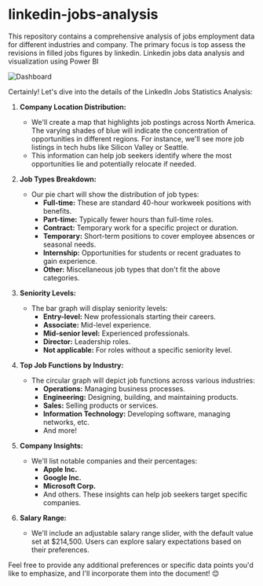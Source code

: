 # linkedin-jobs-analysis
This repository contains a comprehensive analysis of jobs employment data for different industries and company. The primary focus is top assess the revisions in filled jobs figures by linkedin. Linkedin jobs data analysis and visualization using Power BI

![Dashboard](https://github.com/deepaknigam2004/linkedin-jobs-analysis/assets/144211777/65bb7c78-950c-4ee9-8113-a2723f1374b8)


Certainly! Let's dive into the details of the LinkedIn Jobs Statistics Analysis:

1. **Company Location Distribution:**
   - We'll create a map that highlights job postings across North America. The varying shades of blue will indicate the concentration of opportunities in different regions. For instance, we'll see more job listings in tech hubs like Silicon Valley or Seattle.
   - This information can help job seekers identify where the most opportunities lie and potentially relocate if needed.

2. **Job Types Breakdown:**
   - Our pie chart will show the distribution of job types:
     - **Full-time:** These are standard 40-hour workweek positions with benefits.
     - **Part-time:** Typically fewer hours than full-time roles.
     - **Contract:** Temporary work for a specific project or duration.
     - **Temporary:** Short-term positions to cover employee absences or seasonal needs.
     - **Internship:** Opportunities for students or recent graduates to gain experience.
     - **Other:** Miscellaneous job types that don't fit the above categories.

3. **Seniority Levels:**
   - The bar graph will display seniority levels:
     - **Entry-level:** New professionals starting their careers.
     - **Associate:** Mid-level experience.
     - **Mid-senior level:** Experienced professionals.
     - **Director:** Leadership roles.
     - **Not applicable:** For roles without a specific seniority level.

4. **Top Job Functions by Industry:**
   - The circular graph will depict job functions across various industries:
     - **Operations:** Managing business processes.
     - **Engineering:** Designing, building, and maintaining products.
     - **Sales:** Selling products or services.
     - **Information Technology:** Developing software, managing networks, etc.
     - And more!

5. **Company Insights:**
   - We'll list notable companies and their percentages:
     - **Apple Inc.**
     - **Google Inc.**
     - **Microsoft Corp.**
     - And others. These insights can help job seekers target specific companies.

6. **Salary Range:**
   - We'll include an adjustable salary range slider, with the default value set at $214,500. Users can explore salary expectations based on their preferences.

Feel free to provide any additional preferences or specific data points you'd like to emphasize, and I'll incorporate them into the document! 😊

